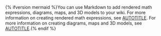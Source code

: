 {% ifversion mermaid %}You can use Markdown to add rendered math expressions, diagrams, maps, and 3D models to your wiki. For more information on creating rendered math expressions, see [AUTOTITLE](/get-started/writing-on-github/working-with-advanced-formatting/writing-mathematical-expressions). For more information on creating diagrams, maps and 3D models, see [AUTOTITLE](/get-started/writing-on-github/working-with-advanced-formatting/creating-diagrams).{% endif %}
